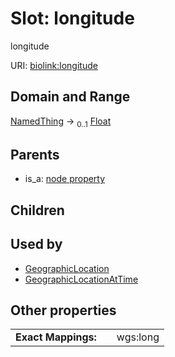 
# Slot: longitude


longitude

URI: [biolink:longitude](https://w3id.org/biolink/vocab/longitude)


## Domain and Range

[NamedThing](NamedThing.md) &#8594;  <sub>0..1</sub> [Float](types/Float.md)

## Parents

 *  is_a: [node property](node_property.md)

## Children


## Used by

 * [GeographicLocation](GeographicLocation.md)
 * [GeographicLocationAtTime](GeographicLocationAtTime.md)

## Other properties

|  |  |  |
| --- | --- | --- |
| **Exact Mappings:** | | wgs:long |

